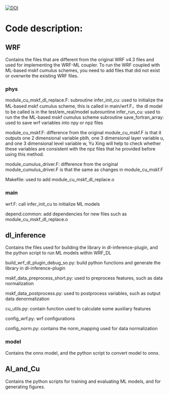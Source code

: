 [![DOI](https://zenodo.org/badge/605852790.svg)](https://zenodo.org/badge/latestdoi/605852790)

# Code description:
## WRF
Contains the files that are different from the original WRF v4.3 files and used for implementing the WRF-ML coupler.
To run the WRF coupled with ML-based mskf cumulus schemes, you need to add files that did not exist or overwrite the existing WRF files.

### phys
module_cu_mskf_dl_replace.F: 
subroutine infer_init_cu: used to initialize the ML-based mskf cumulus scheme, this is called in main/wrf.F，the dl model to be called is in the test/em_real/model
subrountine infer_run_cu: used to run the the ML-based mskf cumulus scheme
subroutine save_fortran_array: used to save wrf variables into npy or npz files

module_cu_mskf.F: difference from the original module_cu_mskf.F is that it outputs one 2 dimensional variable pblh, one 3 dimensional layer variable u, and one 3 dimensional level variable w, Yu Xing will help to check whether these variables are consistent with the npz files that he provided before using this method.

module_cumulus_driver.F:  difference from the original module_cumulus_driver.F is that the same as changes in module_cu_mskf.F

Makefile: used to add module_cu_mskf_dl_replace.o

### main 
wrf.F: call infer_init_cu to initialize ML models

depend.common: add dependencies for new files such as module_cu_mskf_dl_replace.o

## dl_inference
Contains the files used for building the library in dl-inference-plugin, and the python script to run ML models within WRF_DL

build_wrf_dl_plugin_debug_so.py: build python functions and generate the library in dl-inference-plugin

mskf_data_preprocess_short.py: used to preprocess features, such as data normalization

mskf_data_postprocess.py: used to postprocess variables, such as output data denormalization

cu_utils.py: contain function used to calculate some auxiliary features

config_wrf.py: wrf configurations

config_norm.py: contains the norm_mapping used for data normalization

### model
Contains the onnx model, and the python script to convert model to onnx.

## AI_and_Cu
Contains the python scripts for training and evaluating ML models, and for generating figures.
